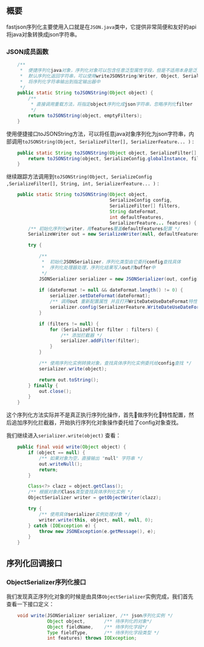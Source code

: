 ## 概要

fastjson序列化主要使用入口就是在`JSON.java`类中，它提供非常简便和友好的api将java对象转换成json字符串。

### JSON成员函数

``` java
    /**
     *  便捷序列化java对象，序列化对象可以包含任意泛型属性字段，但是不适用本身是泛型的对象。
     *  默认序列化返回字符串，可以使用writeJSONString(Writer, Object, SerializerFeature[])
     *  将序列化字符串输出到指定输出器中
     */
    public static String toJSONString(Object object) {
        /**
         * 直接调用重载方法，将指定object序列化成json字符串，忽略序列化filter
         */
        return toJSONString(object, emptyFilters);
    }
```

使用便捷接口toJSONString方法，可以将任意java对象序列化为json字符串，内部调用`toJSONString(Object, SerializeFilter[], SerializerFeature... )` :

``` java
    public static String toJSONString(Object object, SerializeFilter[] filters, SerializerFeature... features) {
        return toJSONString(object, SerializeConfig.globalInstance, filters, null, DEFAULT_GENERATE_FEATURE, features);
    }
```

继续跟踪方法调用到`toJSONString(Object, SerializeConfig ,SerializeFilter[], String, int, SerializerFeature... )` :

``` java
    public static String toJSONString(Object object,                   /** 序列化对象    */
                                      SerializeConfig config,          /** 全局序列化配置 */
                                      SerializeFilter[] filters,       /** 序列化拦截器   */
                                      String dateFormat,               /** 序列化日期格式 */
                                      int defaultFeatures,             /** 默认序列化特性 */
                                      SerializerFeature... features) { /** 自定义序列化特性 */
        /** 初始化序列化writer，用features覆盖defaultFeatures配置 */
        SerializeWriter out = new SerializeWriter(null, defaultFeatures, features);

        try {

            /**
             *  初始化JSONSerializer，序列化类型由它委托config查找具体
             *  序列化处理器处理，序列化结果写入out的buffer中
             */
            JSONSerializer serializer = new JSONSerializer(out, config);
            
            if (dateFormat != null && dateFormat.length() != 0) {
                serializer.setDateFormat(dateFormat);
                /** 调用out 重新配置属性 并且打开WriteDateUseDateFormat特性 */
                serializer.config(SerializerFeature.WriteDateUseDateFormat, true);
            }

            if (filters != null) {
                for (SerializeFilter filter : filters) {
                    /** 添加拦截器 */
                    serializer.addFilter(filter);
                }
            }

            /** 使用序列化实例转换对象，查找具体序列化实例委托给config查找 */
            serializer.write(object);

            return out.toString();
        } finally {
            out.close();
        }
    }
```

这个序列化方法实际并不是真正执行序列化操作，首先做序列化特性配置，然后追加序列化拦截器，开始执行序列化对象操作委托给了config对象查找。

我们继续进入`serializer.write(object)` 查看：

``` java
    public final void write(Object object) {
        if (object == null) {
            /** 如果对象为空，直接输出 "null" 字符串 */
            out.writeNull();
            return;
        }

        Class<?> clazz = object.getClass();
        /** 根据对象的Class类型查找具体序列化实例 */
        ObjectSerializer writer = getObjectWriter(clazz);

        try {
            /** 使用具体serializer实例处理对象 */
            writer.write(this, object, null, null, 0);
        } catch (IOException e) {
            throw new JSONException(e.getMessage(), e);
        }
    }
```

## 序列化回调接口

### ObjectSerializer序列化接口

我们发现真正序列化对象的时候是由具体`ObjectSerializer`实例完成，我们首先查看一下接口定义：

``` java
    void write(JSONSerializer serializer, /** json序列化实例 */
               Object object,       /** 待序列化的对象*/
               Object fieldName,    /** 待序列化字段*/
               Type fieldType,      /** 待序列化字段类型 */
               int features) throws IOException;
```